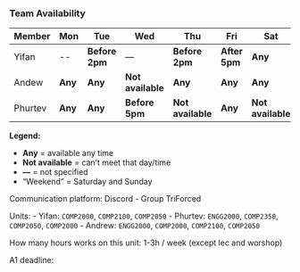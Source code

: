 ### Team Availability

| Member  | Mon     | Tue          | Wed           | Thu          | Fri          | Sat     | Sun     |
|---------|---------|--------------|---------------|--------------|--------------|---------|---------|
| Yifan   | --      | **Before 2pm** | —             | **Before 2pm** | **After 5pm** | **Any** | **Any** |
| Andew   | **Any** | **Any**      | **Not available** | **Any**     | **Any**      | **Any** | **Any** |
| Phurtev | **Any** | **Any**      | **Before 5pm** | **Not available** | **Any** | **Not available** | **Any** |

**Legend:**  
- **Any** = available any time  
- **Not available** = can’t meet that day/time  
- **—** = not specified  
- “Weekend” = Saturday and Sunday


Communication platform: Discord - Group TriForced

Units: 
    - Yifan: `COMP2000`, `COMP2100`, `COMP2050`
    - Phurtev: `ENGG2000`, `COMP2350`, `COMP2050`, `COMP2000`
    - Andrew: `ENGG2000`, `COMP2000`, `COMP2100`, `COMP2050`

How many hours works on this unit: 1-3h / week (except lec and worshop)

A1 deadline: 
